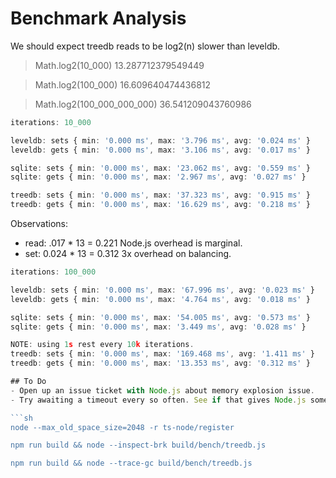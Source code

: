 # Benchmark Analysis


We should expect treedb reads to be log2(n) slower than leveldb.

> Math.log2(10_000)
13.287712379549449

> Math.log2(100_000)
16.609640474436812

> Math.log2(100_000_000_000)
36.541209043760986


```ts
iterations: 10_000

leveldb: sets { min: '0.000 ms', max: '3.796 ms', avg: '0.024 ms' }
leveldb: gets { min: '0.000 ms', max: '3.106 ms', avg: '0.017 ms' }

sqlite: sets { min: '0.000 ms', max: '23.062 ms', avg: '0.559 ms' }
sqlite: gets { min: '0.000 ms', max: '2.967 ms', avg: '0.027 ms' }

treedb: sets { min: '0.000 ms', max: '37.323 ms', avg: '0.915 ms' }
treedb: gets { min: '0.000 ms', max: '16.629 ms', avg: '0.218 ms' }
```

Observations:
- read: .017 * 13 = 0.221
	Node.js overhead is marginal.
- set: 0.024 * 13 = 0.312
	3x overhead on balancing.

```ts
iterations: 100_000

leveldb: sets { min: '0.000 ms', max: '67.996 ms', avg: '0.023 ms' }
leveldb: gets { min: '0.000 ms', max: '4.764 ms', avg: '0.018 ms' }

sqlite: sets { min: '0.000 ms', max: '54.005 ms', avg: '0.573 ms' }
sqlite: gets { min: '0.000 ms', max: '3.449 ms', avg: '0.028 ms' }

NOTE: using 1s rest every 10k iterations.
treedb: sets { min: '0.000 ms', max: '169.468 ms', avg: '1.411 ms' }
treedb: gets { min: '0.000 ms', max: '13.353 ms', avg: '0.312 ms' }

## To Do
- Open up an issue ticket with Node.js about memory explosion issue.
- Try awaiting a timeout every so often. See if that gives Node.js some breathing room.

```sh
node --max_old_space_size=2048 -r ts-node/register

npm run build && node --inspect-brk build/bench/treedb.js

npm run build && node --trace-gc build/bench/treedb.js
```

